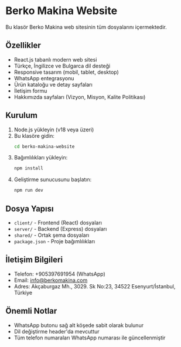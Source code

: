 # Berko Makina Website

Bu klasör Berko Makina web sitesinin tüm dosyalarını içermektedir.

## Özellikler
- React.js tabanlı modern web sitesi
- Türkçe, İngilizce ve Bulgarca dil desteği
- Responsive tasarım (mobil, tablet, desktop)
- WhatsApp entegrasyonu
- Ürün kataloğu ve detay sayfaları
- İletişim formu
- Hakkımızda sayfaları (Vizyon, Misyon, Kalite Politikası)

## Kurulum

1. Node.js yükleyin (v18 veya üzeri)
2. Bu klasöre gidin:
   ```bash
   cd berko-makina-website
   ```
3. Bağımlılıkları yükleyin:
   ```bash
   npm install
   ```
4. Geliştirme sunucusunu başlatın:
   ```bash
   npm run dev
   ```

## Dosya Yapısı
- `client/` - Frontend (React) dosyaları
- `server/` - Backend (Express) dosyaları
- `shared/` - Ortak şema dosyaları
- `package.json` - Proje bağımlılıkları

## İletişim Bilgileri
- Telefon: +905397691954 (WhatsApp)
- Email: info@berkomakina.com
- Adres: Akçaburgaz Mh., 3029. Sk No:23, 34522 Esenyurt/İstanbul, Türkiye

## Önemli Notlar
- WhatsApp butonu sağ alt köşede sabit olarak bulunur
- Dil değiştirme header'da mevcuttur
- Tüm telefon numaraları WhatsApp numarası ile güncellenmiştir